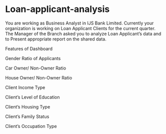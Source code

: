# Loan-applicant-analysis
You are working as Business Analyst in IJS Bank Limited. Currently your organization is working on Loan Applicant Clients for the current quarter. The Manager of the Branch asked you to analyze Loan Applicant’s data and to Present appropriate report on the shared data.

Features of Dashboard

Gender Ratio of Applicants

Car Owner/ Non-Owner Ratio

House Owner/ Non-Owner Ratio

Client Income Type

Client’s Level of Education

Client’s Housing Type

Client’s Family Status

Client’s Occupation Type
